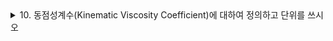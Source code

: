 <details>
    <summary>10. 동점성계수(Kinematic Viscosity Coefficient)에 대하여 정의하고 단위를 쓰시오</summary>
    
<details>
<summary><strong>개요</strong></summary>
    
동점성계수(kinematic viscosity coefficient, ν)는 유체의 내부 마찰(점성) 특성을 그 유체의 밀도로 나눈 값으로, 유체의 흐름에 대한 “자유로운” 저항성을 나타내는 지표입니다. 
</details>

<details>
<summary><strong>1. 정의 및 수식</strong></summary>
    
동점성계수는 다음과 같이 정의됩니다.


$ν = \frac{μ}{ρ}$


여기서,  
- **μ**: 동점성(절대점도, dynamic viscosity) – 단위는 Pa·s (또는 N·s/m²)  
- **ρ**: 유체의 밀도 – 단위는 kg/m³  

즉, 동점성계수는 유체의 점성 저항력이 단위 질량당 어느 정도 작용하는지를 나타내며, 유체 내 운동량 확산 특성을 평가하는 중요한 파라미터입니다.  
</details>

<details><summary><strong>2. 단위</strong> </summary> 
    
SI 단위계에서 동점성계수의 단위는 **m²/s**입니다.  
또한, 실무에서는 편리한 단위인 **centistokes (cSt)**가 자주 사용되는데, 1 cSt = 10⁻⁶ m²/s로 환산됩니다.
</details>

<details><summary><strong>3. 실무 사례 </strong></summary> 
    
동점성계수는 다양한 산업 분야에서 유체의 흐름 및 전파 특성을 분석하는 데 활용됩니다. 몇 가지 실무 사례는 다음과 같습니다.

- **자동차 및 기계 윤활유**:  
  엔진 오일이나 기타 윤활유의 동점성계수는 윤활유가 기계 부품 사이에서 적절한 윤활막을 형성하여 마찰 및 마모를 최소화하는 데 중요한 역할을 합니다. 온도 변화에 따라 동점성계수가 달라지므로, 설계 시 특정 운전 조건에 맞는 윤활유 선택이 필수적입니다.

- **배관 및 유체 이송 시스템**:  
  배관 내 유체의 흐름 특성을 결정할 때 동점성계수는 압력 손실 및 흐름 저항을 예측하는 데 활용됩니다. 예를 들어, 파이프라인 설계에서는 유체의 동점성계수를 고려하여 적절한 유속과 배관 직경을 산정합니다.

- **건설 및 토목 공학**:  
  콘크리트나 기타 혼합물의 유동 특성을 평가할 때 동점성계수가 중요한 변수로 작용합니다. 혼합물의 유동성이 공사 현장에서의 타설 및 다짐 품질에 직접적인 영향을 미치기 때문입니다.

- **화학 및 식품 공정**:  
  반응기 설계, 혼합 및 열교환 공정 등에서는 유체의 동점성계수를 측정하여 유동, 혼합, 열전달 효율을 최적화하는 데 활용됩니다.

이와 같이 동점성계수는 유체의 기본 물성을 나타내는 동시에 실제 공정 및 장비 설계, 운전 조건 결정에 있어서 매우 중요한 역할을 합니다. 
